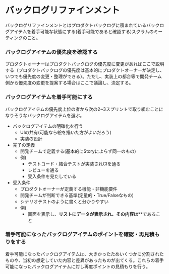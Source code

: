 
# バックログリファインメント
バックログリファインメントとはプロダクトバックログに積まれているバックログアイテムを着手可能な状態にする(着手可能であると確認する)スクラムのミーティングのこと。

### バックログアイテムの優先度を確認する

プロダクトオーナーはプロダクトバックログの優先度に変更があればここで説明する（プロダクトバックログの優先度は基本的にプロダクトオーナーが決定し、いつでも優先度の変更・整理ができる）。ただし、実装上の都合等で開発チーム側から優先度の変更を提案する場合はここで議論し、決定する。

### バックログアイテムを着手可能にする

バックログアイテムの優先度上位の者から次の2~3スプリントで取り組むことになりそうなバックログアイテムを選ぶ。

- バックログアイテムの明確化を行う
  - UIの共有(可能なら絵を描いた方がよいだろう)
  - 実装の設計
- 完了の定義
  - 開発チームで定義する(基本的にStoryによらず同一のもの)
  - 例)
    - テストコード・結合テストが実装されCIを通る
    - レビューを通る
    - 受入条件を見たしている
- 受入条件
  - プロダクトオーナーが定義する機能・非機能要件
  - 開発チームが判断できる基準(定量的・True/Falseなもの)
  - シナリオテストのように書くと分かりやすい
  - 例)
    - 画面を表示し、****リストにデータが表示され、その内容は******であること



### 着手可能になったバックログアイテムのポイントを確認・再見積もりをする

着手可能になったバックログアイテムは、大きかったためいくつかに分割されたものや、当初の想定していた内容と差異があったものが出てくる。これらの着手可能になったバックログアイテムに対し再度ポイントの見積もりを行う。
